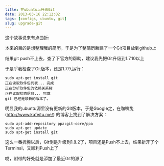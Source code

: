 ```yaml
---
title: 在ubuntu上升级Git
date: 2013-03-16 22:12:02
tags: [configs, ubuntu, git]
slug: upgrade-git
---
```

这个故事说来有点曲折:

本来的目的是想整理我的简历，于是为了整简历新建了一个Git项目放到github上

结果git push不上去，查了下官方的帮助，建议我先把Git升级到1.7.10以上

于是乎我检查了Git版本，还是1.7.9,运行：

	sudo apt-get install git
	正在读取软件包列表... 完成
	正在分析软件包的依赖关系树       
	正在读取状态信息... 完成       
	git 已经是最新的版本了。

明显我的ubuntu源里没有更新的Git版本，于是Google之，在咖啡兔(http://www.kafeitu.me/)
的博客上找到了解决方案：

	sudo apt-add-repository ppa:git-core/ppa
	sudo apt-get update
	sudo apt-get install git

这么一番折腾以后，Git倒是升级到1.8.2了，项目还是Push不上去，结果新开了个Terminal，又顺利Push上了

哎，附带的好处就是添加了最近Git的源了
